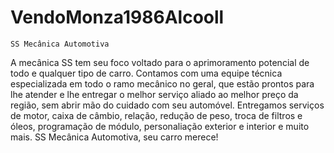 # VendoMonza1986Alcooll

    SS Mecânica Automotiva
   A mecânica SS tem seu foco voltado para o aprimoramento potencial de todo e qualquer tipo de carro.
   Contamos com uma equipe técnica especializada em todo o ramo mecânico no geral, que estão prontos para lhe atender e lhe entregar o melhor serviço aliado ao melhor preço da região, sem abrir mão do cuidado com seu automóvel. 
   Entregamos serviços de motor, caixa de câmbio, relação, redução de peso, troca de filtros e óleos, programação de módulo, personaliação exterior e interior e muito mais. 
   SS Mecânica Automotiva, seu carro merece!
